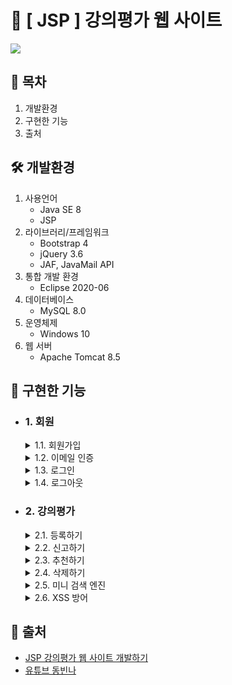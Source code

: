 # 📝 [ JSP ] 강의평가 웹 사이트
<img src="https://user-images.githubusercontent.com/92259017/146367274-746bc3c6-821a-4313-b1b7-f59d0e7ea837.png"/>

## 🔎 목차
1. 개발환경
2. 구현한 기능
3. 출처

## 🛠 개발환경
1. 사용언어
    - Java SE 8
    - JSP
2. 라이브러리/프레임워크
    - Bootstrap 4
    - jQuery 3.6
    - JAF, JavaMail API
3. 통합 개발 환경
    - Eclipse 2020-06
4. 데이터베이스
    - MySQL 8.0
5. 운영체제
    - Windows 10
6. 웹 서버
    - Apache Tomcat 8.5

## 🎨 구현한 기능
- ### 1. 회원
    <details>
    <summary>1.1. 회원가입</summary>
    <br>
    <img src="https://user-images.githubusercontent.com/92259017/146366726-0dbb9812-72aa-45fc-b41f-6cc5c7f45762.png" width="75%" height="75%"/>
    </details>
    <details>
    <summary>1.2. 이메일 인증</summary>
    <br>
    <img src="https://user-images.githubusercontent.com/92259017/146366832-5dc7e55e-0d94-463e-b859-af9c157b716b.png" width="75%" height="75%"/>
    <img src="https://user-images.githubusercontent.com/92259017/146366989-ebb702d6-3ed0-4f26-8130-66963e9ab61f.png" width="75%" height="75%"/>
    </details>
    <details>
    <summary>1.3. 로그인</summary>
    <br>
    <img src="https://user-images.githubusercontent.com/92259017/146375271-e0b54588-b1ce-4f83-8946-5d3f0de4e050.png" width="75%" height="75%"/>
    </details>
    <details>
    <summary>1.4. 로그아웃</summary>
    <br>
    <img src="https://user-images.githubusercontent.com/92259017/146373534-c5f16d49-af4e-40b7-ba5f-c4b543224c6a.png" width="75%" height="75%"/>
    <img src="https://user-images.githubusercontent.com/92259017/146375560-60b72152-0c5a-436f-9272-944d1e6a2058.png" width="75%" height="75%"/>
    </details>

- ### 2. 강의평가
    <details>
    <summary>2.1. 등록하기</summary>
    <br>
    <img src="https://user-images.githubusercontent.com/92259017/146367508-fe8bd255-aab8-40be-ac0d-9419d2cdb092.png" width="75%" height="75%"/>
    </details>
    <details>
    <summary>2.2. 신고하기</summary>
    <br>
    <img src="https://user-images.githubusercontent.com/92259017/146367601-a2348377-3e82-4550-b46e-139f9b1785e9.png" width="75%" height="75%"/>
    <img src="https://user-images.githubusercontent.com/92259017/146376920-396a01a3-1489-45ab-aacf-4b7fa3fc2149.png" width="75%" height="75%"/>
    </details>
    <details>
    <summary>2.3. 추천하기</summary>
    <br>
    <img src="https://user-images.githubusercontent.com/92259017/146373287-7c6b13f9-1559-4377-b4b0-6ab3a81885ca.png" width="75%" height="75%"/>
    <img src="https://user-images.githubusercontent.com/92259017/146375117-c0f55fa1-0f06-493c-80d7-2c6fe260ebb1.png" width="75%" height="75%"/>
    </details>
    <details>
    <summary>2.4. 삭제하기</summary>
    <br>
    <img src="https://user-images.githubusercontent.com/92259017/146373422-258761eb-035c-416e-9395-59ce97255d3e.png" width="75%" height="75%"/>
    <img src="https://user-images.githubusercontent.com/92259017/146375042-aa96c61a-63ea-498e-a538-b7727ff0aaba.png" width="75%" height="75%"/>
    </details>
    <details>
    <summary>2.5. 미니 검색 엔진</summary>
    <br>
    <img src="https://user-images.githubusercontent.com/92259017/146367994-6e5e5d64-b7c7-4d2e-a9c6-1ce3f568a210.png" width="75%" height="75%"/>
    </details>
    <details>
    <summary>2.6. XSS 방어</summary>
    <br>
    <img src="https://user-images.githubusercontent.com/92259017/146368225-f7605986-ccb8-4da0-930a-ac4335323f9e.png" width="75%" height="75%"/>
    <img src="https://user-images.githubusercontent.com/92259017/146368276-4f17de42-6925-4df1-a6f0-808f47c45584.png" width="75%" height="75%"/>
    </details>

## 🔗 출처
- [JSP 강의평가 웹 사이트 개발하기](https://inf.run/Td8i)
- [유튜브 동빈나](https://youtu.be/hke9FKluXow)
